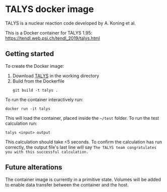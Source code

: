 # TALYS docker image

TALYS is a nuclear reaction code developed by A. Koning et al. 

This is a Docker container for TALYS 1.95: 
https://tendl.web.psi.ch/tendl_2019/talys.html

## Getting started
To create the Docker image: 
1. Download [TALYS](https://tendl.web.psi.ch/tendl_2021/talys.html) in the working directory
2. Build from the Dockerfile
   ```
   git build -t talys .
   ```

To run the container interactively run: 
```
docker run -it talys
```

This will load the container, placed inside the `~/test` folder. To run the test calculation run: 
```
talys <input> output
```
This calculation should take <5 seconds. To confirm the calculation has run correctly, the output file's last line will say `The TALYS team congratulates you with this successful calculation.`

## Future alterations 
The container image is currently in a primitive state. Volumes will be added to enable data transfer between the container and the host. 
